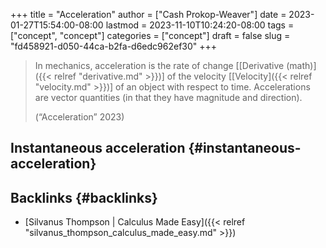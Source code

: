+++
title = "Acceleration"
author = ["Cash Prokop-Weaver"]
date = 2023-01-27T15:54:00-08:00
lastmod = 2023-11-10T10:24:20-08:00
tags = ["concept", "concept"]
categories = ["concept"]
draft = false
slug = "fd458921-d050-44ca-b2fa-d6edc962ef30"
+++

> In mechanics, acceleration is the rate of change [[Derivative (math)]({{< relref "derivative.md" >}})] of the velocity [[Velocity]({{< relref "velocity.md" >}})] of an object with respect to time. Accelerations are vector quantities (in that they have magnitude and direction).
>
> (“Acceleration” 2023)


## Instantaneous acceleration {#instantaneous-acceleration}


## Backlinks {#backlinks}

-   [Silvanus Thompson | Calculus Made Easy]({{< relref "silvanus_thompson_calculus_made_easy.md" >}})

